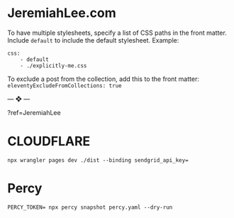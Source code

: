 # JeremiahLee.com

To have multiple stylesheets, specify a list of CSS paths in the front matter. Include `default` to include the default stylesheet. Example:

```
css:
    - default
    - ./explicitly-me.css
```

To exclude a post from the collection, add this to the front matter:
`eleventyExcludeFromCollections: true`


<div class="mb-4 text-2xl text-center text-violet-500">— ❖ —</div>


?ref=JeremiahLee


# CLOUDFLARE

`npx wrangler pages dev ./dist --binding sendgrid_api_key=`

# Percy

`PERCY_TOKEN= npx percy snapshot percy.yaml --dry-run`
